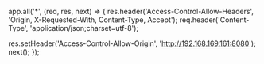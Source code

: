 app.all('*', (req, res, next) => {
  res.header('Access-Control-Allow-Headers', 'Origin, X-Requested-With, Content-Type, Accept');
  req.header('Content-Type', 'application/json;charset=utf-8');
  <!-- 加下面这条 -->
  res.setHeader('Access-Control-Allow-Origin', 'http://192.168.169.161:8080');
  next();
});
